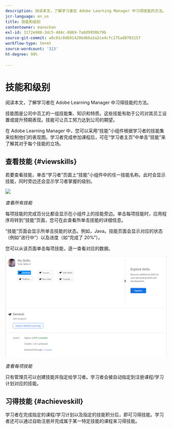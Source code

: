 ```yaml
---
description: 阅读本文，了解学习者在 Adobe Learning Manager 中习得技能的方法。
jcr-language: en_us
title: 技能和级别
contentowner: manochan
exl-id: 3172e988-3dc5-484c-8869-7a8d9950b79b
source-git-commit: a0c01c0d691429bd66a3a2ce4cfc175ad0703157
workflow-type: tm+mt
source-wordcount: '313'
ht-degree: 90%

---
```


# 技能和级别

阅读本文，了解学习者在 Adobe Learning Manager 中习得技能的方法。

技能图是公司中员工的一组技能集、知识和特质。这些技能有助于公司对其员工设置或提升预期表现。技能可让员工努力达到公司的期望。

在 Adobe Learning Manager 中，您可以采用“技能”小组件根据学习者的技能集来绘制他们的表现图。学习者完成参加课程后，可在“学习者主页”中单击“技能”来了解其对于每个技能的立场。

## 查看技能 {#viewskills}

若要查看技能，单击“学习者”页面上“技能”小组件中的任一技能名称。此时会显示技能，同时旁边还会显示学习者掌握的级别。

![](assets/learner-skills1.png)

*查看所有技能*

每项技能的完成百分比都会显示在小组件上的技能旁边。单击每项技能时，应用程序将转到“技能”页面，您可在此查看所单击技能的详细信息。

“技能”页面会显示所单击技能的状态。例如，Java。技能页面会显示对应的状态（例如“进行中”）以及进度（如“完成了 20%”）。

您可以从该页面单击每项技能，逐一查看对应的数据。

![](assets/learner-skills2.png)

*查看每项技能*

只有管理员可以创建技能并指定给学习者。学习者会被自动指定到注册课程/学习计划对应的技能。

## 习得技能 {#achieveskill}

学习者在完成指定的课程/学习计划以及指定的技能积分后，即可习得技能。学习者还可以通过自助注册并完成属于某一特定技能的课程来习得技能。
